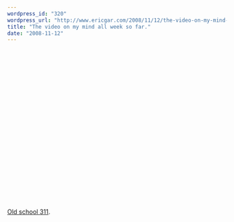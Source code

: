 ```yaml
---
wordpress_id: "320"
wordpress_url: "http://www.ericgar.com/2008/11/12/the-video-on-my-mind-all-week-so-far/"
title: "The video on my mind all week so far."
date: "2008-11-12"
---
```

<object width="425" height="350"><param name="movie" value="http://www.youtube.com/v/akra2cyJ-I8"></param><param name="wmode" value="transparent"></param><embed src="http://www.youtube.com/v/akra2cyJ-I8" type="application/x-shockwave-flash" wmode="transparent" width="425" height="350"></embed></object>

<span><a href="http://www.youtube.com/watch?v=akra2cyJ-I8">Old school 311</a>.</span>
